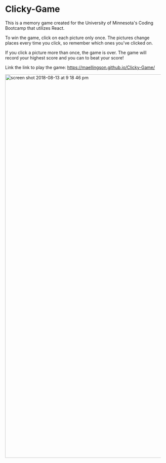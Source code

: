 # Clicky-Game

This is a memory game created for the University of Minnesota's Coding Bootcamp that utilizes React.

To win the game, click on each picture only once. The pictures change places every time you click, so remember which ones you've clicked on.

If you click a picture more than once, the game is over. The game will record your highest score and you can to beat your score!

Link the link to play the game: https://maellingson.github.io/Clicky-Game/

<img width="1239" alt="screen shot 2018-08-13 at 9 18 46 pm" src="https://user-images.githubusercontent.com/35227935/44068302-ebacfb12-9f3e-11e8-9848-cba8171c9f9e.png">
